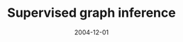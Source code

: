 ---
title: "Supervised graph inference"
collection: publications
permalink: /publications/2004-12-01-Supervised-graph-inference
date: 2004-12-01
paperurl: 'https://papers.neurips.cc/paper/2004/hash/a4613e8d72a61b3b69b32d040f89ad81-Abstract.html'
citation: 'J.-P. Vert, &amp; Y.&nbsp;Yamanishi.
Supervised graph inference.
In L.&nbsp;K. Saul, Y.&nbsp;Weiss, &amp; L.&nbsp;Bottou (Eds), <em>Advances in Neural Information Processing Systems (NIPS 2004)</em>, volume&nbsp;17, 1433&ndash;1440. Cambridge, MA, 2004. MIT Press.'
---